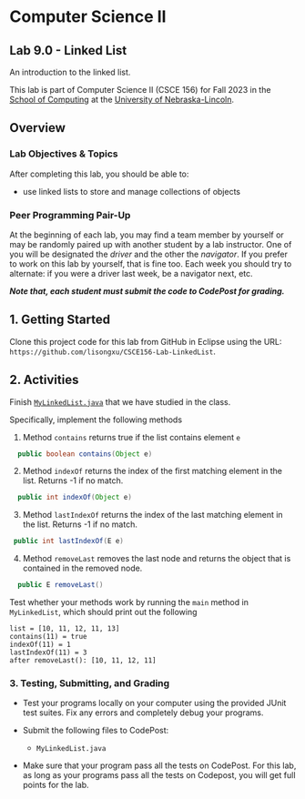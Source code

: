 # Computer Science II
## Lab 9.0 - Linked List

An introduction to the linked list.

This lab is part of Computer Science II (CSCE 156) for Fall 2023 
in the [School of Computing](https://computing.unl.edu) 
at the [University of Nebraska-Lincoln](https://www.unl.edu).

## Overview

### Lab Objectives & Topics

After completing this lab, you should be able to:
* use linked lists to store and manage collections of objects



### Peer Programming Pair-Up

At the beginning of
each lab, you may find a team member by yourself or may be randomly paired up with another student by
a lab instructor.  One of you will be designated the *driver* 
and the other the *navigator*. If you prefer to work on this lab by yourself, that is fine too.  Each week you should try to alternate: if you were a driver 
last week, be a navigator next, etc. 

***Note that, each student must submit the code to CodePost for grading.***


## 1. Getting Started

Clone this project code for this lab from GitHub in Eclipse using the
URL: `https://github.com/lisongxu/CSCE156-Lab-LinkedList`. 

## 2. Activities 

Finish [`MyLinkedList.java`](src/main/java/unl/soc/MyLinkedList.java) that we have studied in the class. 

Specifically, implement the following methods

1. Method `contains` returns true if the list contains element `e` 

```java
  public boolean contains(Object e) 
  ```
  
2. Method `indexOf` returns the index of the first matching element in 
  the list. Returns -1 if no match. 

```java  
  public int indexOf(Object e) 
 ```
 
3. Method `lastIndexOf` returns the index of the last matching element in 
   the list. Returns -1 if no match. 

 ```java
  public int lastIndexOf(E e) 
 ```
 
4. Method `removeLast` removes the last node and returns the object that is contained in the removed node. 

```java
  public E removeLast() 
```

Test whether your methods work by running the `main` method in `MyLinkedList`, which should print out the following

```text
list = [10, 11, 12, 11, 13]
contains(11) = true
indexOf(11) = 1
lastIndexOf(11) = 3
after removeLast(): [10, 11, 12, 11]
```


### 3. Testing, Submitting, and Grading

* Test your programs locally on your computer using the provided JUnit test suites.  Fix any errors and completely debug your programs.

* Submit the following files to CodePost:
  * `MyLinkedList.java`

* Make sure that your program pass all the tests on CodePost. For this lab, as long as your programs pass all the tests on Codepost, you will get full points for the lab.
